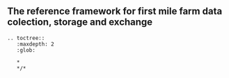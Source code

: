 <style><!--

.wy-table-responsive table td {
  /* !important prevents the common CSS stylesheets from overriding
     this as on RTD they are loaded after this stylesheet */
  white-space: normal !important;
}

.wy-table-responsive {
  overflow: visible !important;
}


--></style>

## The reference framework for first mile farm data colection, storage and exchange

```eval_rst
.. toctree::
   :maxdepth: 2
   :glob:

   *
   */*

```




